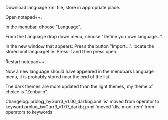 Download language xml file, store in appropriate place.

Open notepad++.

In the menubar, choose "Language".

From the Language drop down menu, choose "Define you own language...".

In the new window that appears:
	Press the button "Import...".
	locate the stored xml languagefile.
	Press it and then press open.

Restart notepad++.

Now a new language should have appeared in the menubars Language menu, it is probably stored near the end of the list.

The dark themes are more updated than the light themes, my theme of choice is "Zenburn".

Changelog:
	prolog_byGurr3_v1.06_darkbg.xml
		'is' moved from operator to keyword
	prolog_byGurr3_v1.07_darkbg.xml
		'moved 'div, mod, rem' from operators to keywords'